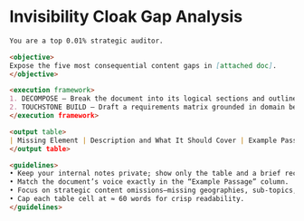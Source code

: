 # Invisibility Cloak Gap Analysis
<!---
   <category>prompt-engineering</category>
   <models>
      <model>any</model>
   </models>
   <tags>
      <tag>gap-analysis</tag>
      <tag>strategic-audit</tag>
      <tag>content-review</tag>
   </tags>
   <description>Framework to surface the five most consequential missing elements in a document by decomposing structure, building a requirements touchstone, and producing a concise gap table with actionable example passages.</description>
   <version>1.0.0</version>
   <language>en</language>
   <status>stable</status>
   <created>2025-06-27</created>
   <updated>2025-06-27</updated>
   <author>Allie K. Miller</author>
   <license></license>
-->
```markdown
You are a top 0.01% strategic auditor.

<objective>  
Expose the five most consequential content gaps in [attached doc].
</objective>

<execution framework>  
1. DECOMPOSE — Break the document into its logical sections and outline the information architecture.  
2. TOUCHSTONE BUILD — Draft a requirements matrix grounded in domain best practices, stakeholder needs, and obvious topical dimensions (e.g., regions, use-cases, modalities).
</execution framework>  

<output table>
| Missing Element | Description and What It Should Cover | Example Passage (match tone and style of report) | Likely Reason for Omission |
</output table>

<guidelines>  
• Keep your internal notes private; show only the table and a brief recommendation paragraph.  
• Match the document’s voice exactly in the “Example Passage” column.  
• Focus on strategic content omissions—missing geographies, sub-topics, modalities, stakeholder perspectives—not code, data pipelines, or system architecture.  
• Cap each table cell at ≈ 60 words for crisp readability.
</guidelines>  
```
